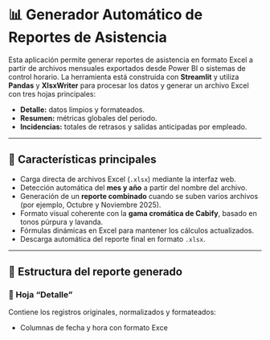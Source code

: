 # 📊 Generador Automático de Reportes de Asistencia

Esta aplicación permite generar reportes de asistencia en formato Excel a partir de archivos mensuales exportados desde Power BI o sistemas de control horario.
La herramienta está construida con **Streamlit** y utiliza **Pandas** y **XlsxWriter** para procesar los datos y generar un archivo Excel con tres hojas principales:

* **Detalle:** datos limpios y formateados.
* **Resumen:** métricas globales del periodo.
* **Incidencias:** totales de retrasos y salidas anticipadas por empleado.

---

## 🚀 Características principales

* Carga directa de archivos Excel (`.xlsx`) mediante la interfaz web.
* Detección automática del **mes y año** a partir del nombre del archivo.
* Generación de un **reporte combinado** cuando se suben varios archivos (por ejemplo, Octubre y Noviembre 2025).
* Formato visual coherente con la **gama cromática de Cabify**, basado en tonos púrpura y lavanda.
* Fórmulas dinámicas en Excel para mantener los cálculos actualizados.
* Descarga automática del reporte final en formato `.xlsx`.

---

## 🧠 Estructura del reporte generado

### 📄 Hoja “Detalle”

Contiene los registros originales, normalizados y formateados:

* Columnas de fecha y hora con formato Exce

